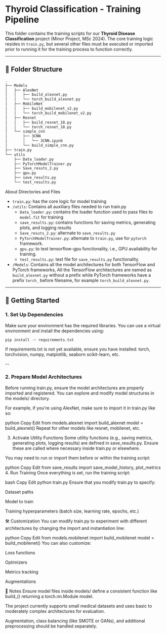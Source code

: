 # Thyroid Classification - Training Pipeline

This folder contains the training scripts for our **Thyroid Disease Classification** project (Minor Project, MSc 2024). The core training logic resides in `train.py`, but several other files must be executed or imported prior to running it for the training process to function correctly.

---

## 📁 Folder Structure

```bash
.
├── Models
│   ├── AlexNet      
│   │   ├── build_alexnet.py
│   │   └── torch_build_alexnet.py
│   ├── MobileNet
│   │   ├── build_mobilenet_v2.py
│   │   └── torch_build_mobilenet_v2.py
│   ├── Resnet
│   │   ├── build_resnet_18.py
│   │   └── torch_resnet_18.py
│   └── simple_cnn
│       ├── 3CNN
│       │   └── 3CNN.ipynb
│       └── build_simple_cnn.py
├── train.py 
└── utils
    ├── Data_loader.py
    ├── PyTorchModelTrainer.py
    ├── Save_resuts_2.py
    ├── gpu.py 
    ├── save_results.py
    └── test_results.py 
```
About Directories and Files
- ```train.py```: has the core logic for model training
- ```/utils```: Contains all auxiliary files needed to run train.py
    - ```Data_loader.py```: contains the loader function used to pass files to ```model.fit``` for training
    - ```save_results.py```: contains functions for saving metrics, generating plots, and logging results
    - ```Save_resuts_2.py```: alternate to ```save_results.py```
    - ```PyTorchModelTrainer.py```: alternate to ```train.py```, use for ```pytorch``` framework.
    - ```gpu.py```: to test tensorflow-gpu functionality, i.e., GPU availability for training.
    - ```test_results.py```: test file for ```save_results.py``` functionality.
- ```/Models```: Contains all the model architectures for both TensorFlow and PyTorch frameworks,
    All the TensorFlow architectures are named as ```build_alexnet.py``` without a prefix while PyTorch frameworks have a prefix ```torch_```
    before filename, for example ```torch_build_alexnet.py```. 
---

## 🚀 Getting Started

### 1. **Set Up Dependencies**

Make sure your environment has the required libraries. You can use a virtual environment and install the dependencies using:

```bash
pip install -r requirements.txt
```
If requirements.txt is not yet available, ensure you have installed:
torch, torchvision, numpy, matplotlib, seaborn
scikit-learn, etc.

--
### 2. Prepare Model Architectures
Before running train.py, ensure the model architectures are properly imported and registered. You can explore and modify model structures in the models/ directory.

For example, if you're using AlexNet, make sure to import it in train.py like so:

python
Copy
Edit
from models.alexnet import build_alexnet
model = build_alexnet()
Repeat for other models like resnet, mobilenet, etc.

3. Activate Utility Functions
Some utility functions (e.g., saving metrics, generating plots, logging results) are defined in save_results.py. Ensure these are called where necessary inside train.py or elsewhere.

You may need to run or import them before or within the training script:

python
Copy
Edit
from save_results import save_model_history, plot_metrics
4. Run Training
Once everything is set, run the training script:

bash
Copy
Edit
python train.py
Ensure that you modify train.py to specify:

Dataset paths

Model to train

Training hyperparameters (batch size, learning rate, epochs, etc.)

🛠️ Customization
You can modify train.py to experiment with different architectures by changing the import and instantiation line:

python
Copy
Edit
from models.mobilenet import build_mobilenet
model = build_mobilenet()
You can also customize:

Loss functions

Optimizers

Metrics tracking

Augmentations

📌 Notes
Ensure model files inside models/ define a consistent function like build_<modelname>() returning a torch.nn.Module model.

The project currently supports small medical datasets and uses basic to moderately complex architectures for evaluation.

Augmentation, class balancing (like SMOTE or GANs), and additional preprocessing should be handled separately.

